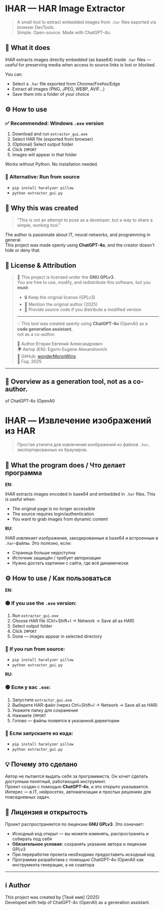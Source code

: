 # IHAR — HAR Image Extractor

> A small tool to extract embedded images from `.har` files exported via browser DevTools.  
> Simple. Open-source. Made with ChatGPT-4o.

## 📌 What it does

IHAR extracts images directly embedded (as base64) inside `.har` files — useful for preserving media when access to source links is lost or blocked.

You can:
- Select a `.har` file exported from Chrome/Firefox/Edge
- Extract all images (PNG, JPEG, WEBP, AVIF...)
- Save them into a folder of your choice

## ⚙ How to use

### ✅ Recommended: Windows `.exe` version
1. Download and run `extractor_gui.exe`
2. Select HAR file (exported from browser)
3. (Optional) Select output folder
4. Click `IMPORT`
5. Images will appear in that folder

Works without Python. No installation needed.

### 🐍 Alternative: Run from source
- `pip install haralyzer pillow`
- `python extractor_gui.py`

## 🤖 Why this was created

> "This is not an attempt to pose as a developer, but a way to share a simple, working tool."

The author is passionate about IT, neural networks, and programming in general.  
This project was made openly using **ChatGPT-4o**, and the creator doesn't hide or deny that.

## 📖 License & Attribution

> 📝 This project is licensed under the **GNU GPLv3**.  
> You are free to use, modify, and redistribute this software, but you **must**:
> 
> - 🔒 Keep the original license (GPLv3)
> - 🙋 Mention the original author (2025)
> - 📂 Provide source code if you distribute a modified version
> 
> ---
> 💡 This tool was created openly using **ChatGPT-4o** (OpenAI) as a **code generation assistant**,  
> not as a co-author.  
>  
> 🧑 Author:Егорин Евгений Александрович  
🌍 Автор (EN): Egorin Eugene Alexandrovich  
🔗 GitHub: [wonderMoronWins](https://github.com/wonderMoronWins)  
📅 Год: 2025
---

## 📘 Overview as a generation tool, not as a co-author.
 of ChatGPT-4o (OpenAI)

# IHAR — Извлечение изображений из HAR

> Простая утилита для извлечения изображений из файлов `.har`, экспортированных из браузеров.

## 📌 What the program does / Что делает программа

**EN:**
  
IHAR extracts images encoded in base64 and embedded in `.har` files. This is useful when:
- The original page is no longer accessible
- The source requires login/authentication
- You want to grab images from dynamic content

**RU:**


IHAR извлекает изображения, закодированные в base64 и встроенные в `.har`-файлы. Это полезно, если:
- Страница больше недоступна
- Источник защищён / требует авторизации
- Нужно достать картинки с сайта, где всё динамически

## ⚙ How to use / Как пользоваться

**EN:**
  
### 🟢 If you use the `.exe` version:
1. Run `extractor_gui.exe`
2. Choose HAR file (Ctrl+Shift+I → Network → Save all as HAR)
3. Select output folder
4. Click `IMPORT`
5. Done — images appear in selected directory

### 🐍 If you run from source:
- `pip install haralyzer pillow`
- `python extractor_gui.py`

**RU:**


### 🟢 Если у вас `.exe`:
1. Запустите `extractor_gui.exe`
2. Выберите HAR-файл (через Ctrl+Shift+I → Network → Save all as HAR)
3. Укажите папку для сохранения
4. Нажмите `IMPORT`
5. Готово — файлы появятся в указанной директории

### 🐍 Если запускаете из кода:
- `pip install haralyzer pillow`
- `python extractor_gui.py`

## 💡 Почему это сделано

Автор не пытается выдать себя за программиста. Он хочет сделать доступным понятный, работающий инструмент.  
Проект создан с помощью **ChatGPT-4o**, и это открыто указывается.  
Интерес — в IT, нейросетях, автоматизации и простых решениях для повседневных задач.

## 📖 Лицензия и открытость

Проект распространяется по лицензии **GNU GPLv3**. Это означает:

- Исходный код открыт — вы можете изменять, распространять и собирать под себя
- **Обязательное условие**: сохранять указание автора и лицензии GPLv3
- При переработке проекта необходимо предоставить исходный код
- Программа разработана с помощью ChatGPT-4o (OpenAI) как инструмента генерации, а не соавтора

---

## ℹ️ Author

This project was created by [Твоё имя] (2025)  
Developed with help of ChatGPT-4o (OpenAI) as a generation assistant.

